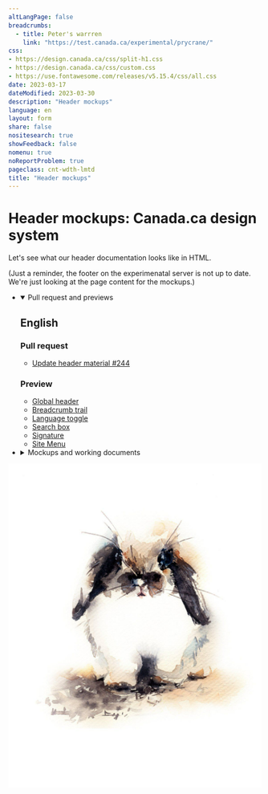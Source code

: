 ```yaml
---
altLangPage: false
breadcrumbs:
  - title: Peter's warrren
    link: "https://test.canada.ca/experimental/prycrane/"
css:
- https://design.canada.ca/css/split-h1.css
- https://design.canada.ca/css/custom.css
- https://use.fontawesome.com/releases/v5.15.4/css/all.css
date: 2023-03-17
dateModified: 2023-03-30
description: "Header mockups"
language: en
layout: form
share: false
nositesearch: true
showFeedback: false
nomenu: true
noReportProblem: true
pageclass: cnt-wdth-lmtd
title: "Header mockups"
---
```

<div class="row">
  <div class="col-md-8">
    <h1 property="name" id="wb-cont" dir="ltr"><span class="stacked"><span>Header mockups</span>: <span>Canada.ca design system</span></span></h1>
    <p>Let's see what our header documentation looks like in HTML.</p>
    <p class="small">(Just a reminder, the footer on the experimenatal server is not up to date.  We're just looking at the page content for the mockups.)</p>
    <ul class="list-unstyled">
      <li>
        <details open="open">
          <summary>Pull request and previews</summary>
          <h2 class="h3 mrgn-tp-lg">English</h2>
          <h3 class="h4 mrgn-tp-lg">Pull request</h3>
          <ul>
            <li><a href="https://github.com/canada-ca/design-system/pull/244">Update header material #244</a></li>
          </ul>
          <h3 class="h4 mrgn-tp-lg">Preview</h3>
          <ul>
            <li><a href="https://deploy-preview-244--design-system-canada-ca.netlify.app/common-design-patterns/global-header.html">Global header</a></li>
            <li><a href="https://deploy-preview-244--design-system-canada-ca.netlify.app/common-design-patterns/breadcrumb-trail.html">Breadcrumb trail</a></li>
            <li><a href="https://deploy-preview-244--design-system-canada-ca.netlify.app/common-design-patterns/language-toggle.html">Language toggle</a></li>
            <li><a href="https://deploy-preview-244--design-system-canada-ca.netlify.app/common-design-patterns/search-box.html">Search box</a></li>
            <li><a href="https://deploy-preview-244--design-system-canada-ca.netlify.app/common-design-patterns/signature.html">Signature</a></li>
            <li><a href="https://deploy-preview-244--design-system-canada-ca.netlify.app/common-design-patterns/site-menu.html">Site Menu</a></li>
          </ul>
        </details>
      </li>
      <li>
        <details>
          <summary>Mockups and working documents</summary>
          <h2 class="h3 mrgn-tp-lg">Global header</h2>
          <ul class="fa-ul">
            <li><span class="fa-li"><span class="fas fa-carrot"></span></span><a href="global-header.html">Global header (English mockup)</a></li>
            <li><span class="fa-li"><span class="fas fa-carrot"></span></span><a href="en-tete-general.html">En-tête global (French mockup)</a></li>
          </ul>
          <div class="row">
            <div class="well mrgn-tp-lg col-md-8">
              <ul class="fa-ul">
                <li><span class="fa-li"><span class="fab fa-canadian-maple-leaf"></span></span><a href="https://design.canada.ca/common-design-patterns/global-header.html">Global header (current page)</a></li>
                <li><span class="fa-li"><span class="fab fa-google-drive"></span></span><a href="https://docs.google.com/document/d/1iKcrU1l3sB6wAPEGzMe1H0xrGkhdOo7U8PNTr3b-Ktg">Global header guidance (English doc)</a></li>
                <li><span class="fa-li"><span class="fab fa-google-drive"></span></span><a href="https://docs.google.com/document/d/1W9pyiTX3X2ctlSNBX_suAhsmydKihdXVAB4VX_hgCas">Global header guidance (French doc)</a></li>
              </ul>
            </div>
          </div>
          <h3 class="h4">Theme and topic menu</h3>
          <ul class="fa-ul">
            <li><span class="fa-li"><span class="fas fa-carrot"></span></span><a href="site-menu.html">Theme and topic menu (English mockup)</a></li>
            <li><span class="fa-li"><span class="fas fa-carrot"></span></span><a href="menu-site.html">Menu thématique (French mockup)</a></li>
          </ul>
          <div class="row">
            <div class="well mrgn-tp-lg col-md-8">
              <ul class="fa-ul">
                <li><span class="fa-li"><span class="fab fa-canadian-maple-leaf"></span></span><a href="https://design.canada.ca/common-design-patterns/site-menu.html">Theme and topic menu (current page)</a></li>
                <li><span class="fa-li"><span class="fab fa-google-drive"></span></span><a href="https://docs.google.com/document/d/19pvL4oNCZZyN1jBClhH7VlAZuPrm7Nh_ZYkbX3lAcwM">Theme and topic menu (English doc)</a></li>
                <li><span class="fa-li"><span class="fab fa-google-drive"></span></span><a href="https://docs.google.com/document/d/15hZYOeRqQRcbaP0Ogv3CCxZaE7VYOJGExT15ljkz9Lg">Theme and topic menu (French doc)</a></li>
              </ul>
            </div>
          </div>
          <h3 class="h4">Breadcrumbs</h3>
          <ul class="fa-ul">
            <li><span class="fa-li"><span class="fas fa-carrot"></span></span><a href="breadcrumb-trail.html">Breadcrumb trail (English mockup)</a></li>
            <li><span class="fa-li"><span class="fas fa-carrot"></span></span><a href="fil-ariane.html">Fil d'Ariane (French mockup)</a></li>
          </ul>
          <div class="row">
            <div class="well mrgn-tp-lg col-md-8">
              <ul class="fa-ul">
                <li><span class="fa-li"><span class="fab fa-canadian-maple-leaf"></span></span><a href="https://design.canada.ca/common-design-patterns/breadcrumb-trail.html">Breadcrumb trail (current page)</a></li>
                <li><span class="fa-li"><span class="fab fa-google-drive"></span></span><a href="https://docs.google.com/document/d/1kQBG37Kf7qNRaieREX0CAbqU-C2TrHj4o-G_sKRXZXQ">Breadcrumbs (English doc)</a></li>
                <li><span class="fa-li"><span class="fab fa-google-drive"></span></span><a href="https://docs.google.com/document/d/16rPESxt80ZCekwyyMP40eEV4SvH1TWY7MFsDU1WDzZs">Breadcrumbs (French doc)</a></li>
              </ul>
            </div>
          </div>
          <h3 class="h4">GC signature</h3>
          <ul class="fa-ul">
            <li><span class="fa-li"><span class="fas fa-carrot"></span></span><a href="signature.html">Government of Canada signature (English mockup)</a></li>
            <li><span class="fa-li"><span class="fas fa-carrot"></span></span><a href="signature-fr.html">Signature du gouvernement du Canada (French mockup)</a></li>
          </ul>
          <div class="row">
            <div class="well mrgn-tp-lg col-md-8">
              <ul class="fa-ul">
                <li><span class="fa-li"><span class="fab fa-canadian-maple-leaf"></span></span><a href="https://design.canada.ca/common-design-patterns/signature.html">Government of Canada signature (current page)</a></li>
                <li><span class="fa-li"><span class="fab fa-google-drive"></span></span><a href="https://docs.google.com/document/d/1D_xnDomYifrpJ371mX1VtWXeElSfaXItJewRV174fUI">Government of Canada signature (English doc)</a></li>
                <li><span class="fa-li"><span class="fab fa-google-drive"></span></span><a href="https://docs.google.com/document/d/1Ha6JxlQJ0rrLCdWx8BczFn3XJSi9tOQX9Qo93emNfAE">Government of Canada signature (French doc)</a></li>
              </ul>
            </div>
          </div>
          <h3 class="h4">Site search box</h3>
          <ul class="fa-ul">
            <li><span class="fa-li"><span class="fas fa-carrot"></span></span><a href="search-box.html">Site search box (English mockup)</a></li>
            <li><span class="fa-li"><span class="fas fa-carrot"></span></span><a href="champ-recherche.html">Champ de recherche du site (French mockup)</a></li>
          </ul>
          <div class="row">
            <div class="well mrgn-tp-lg col-md-8">
              <ul class="fa-ul">
                <li><span class="fa-li"><span class="fab fa-canadian-maple-leaf"></span></span><a href="https://design.canada.ca/common-design-patterns/search-box.html">Site search box (current page)</a></li>
                <li><span class="fa-li"><span class="fab fa-google-drive"></span></span><a href="https://docs.google.com/document/d/1-A7MCAltGdGiSMBpUBW_Om9Hm4GX-l741Cq-8QIesaY">Site search box (English doc)</a></li>
                <li><span class="fa-li"><span class="fab fa-google-drive"></span></span><a href="https://docs.google.com/document/d/1HT4a9ch498lxsj4I--JnuudXDEa2Gt8NsIl8ii0FZ7w">Site search box (French doc)</a></li>
              </ul>
            </div>
          </div>
          <h3 class="h4">Language toggle</h3>
          <ul class="fa-ul">
            <li><span class="fa-li"><span class="fas fa-carrot"></span></span><a href="language-toggle.html">Language toggle link (English mockup)</a></li>
            <li><span class="fa-li"><span class="fas fa-carrot"></span></span><a href="changer-langue.html">Lien pour changer de langue (French mockup)</a></li>
          </ul>
          <div class="row">
            <div class="well mrgn-tp-lg col-md-8">
              <ul class="fa-ul">
                <li><span class="fa-li"><span class="fab fa-canadian-maple-leaf"></span></span><a href="https://design.canada.ca/common-design-patterns/language-toggle.html">Language toggle link (current page)</a></li>
                <li><span class="fa-li"><span class="fab fa-google-drive"></span></span><a href="https://docs.google.com/document/d/1JhCyTzntbbzMLmfzlqWqOvpEyby7dslDhWPosBwG2Ag">Language toggle link (English doc)</a></li>
                <li><span class="fa-li"><span class="fab fa-google-drive"></span></span><a href="https://docs.google.com/document/d/1Rv0L4wzPPyY_JsGkUrt6Fya4rE2VwMvtXxXx5sh38QY">Language toggle link (French doc)</a></li>
              </ul>
            </div>
          </div>
        </details>
      </li>
    </ul>
  </div>
  <div class="col-md-4">
    <div><img src="./images/bunny18.png" alt="" class="img-responsive"></div>
  </div>
</div>
